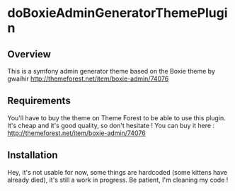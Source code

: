 doBoxieAdminGeneratorThemePlugin
========================================================

Overview
--------

This is a symfony admin generator theme based on the Boxie theme by gwaihir http://themeforest.net/item/boxie-admin/74076


Requirements
------------

You'll have to buy the theme on Theme Forest to be able to use this plugin.
It's cheap and it's good quality, so don't hesitate ! You can buy it here : http://themeforest.net/item/boxie-admin/74076


Installation
------------

Hey, it's not usable for now, some things are hardcoded (some kittens have already died),
it's still a work in progress. Be patient, I'm cleaning my code !
